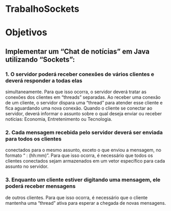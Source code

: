 # TrabalhoSockets
# Objetivos
## Implementar um “Chat de notícias” em Java utilizando “Sockets”:
### 1. O servidor poderá receber conexões de vários clientes e deverá responder a todas elas
simultaneamente. Para que isso ocorra, o servidor deverá tratar as conexões dos
clientes em “threads” separadas. Ao receber uma conexão de um cliente, o servidor
dispara uma “thread” para atender esse cliente e fica aguardando uma nova conexão.
Quando o cliente se conectar ao servidor, deverá informar o assunto sobre o qual deseja
enviar ou receber notícias: Economia, Entretenimento ou Tecnologia.
### 2. Cada mensagem recebida pelo servidor deverá ser enviada para todos os clientes
conectados para o mesmo assunto, exceto o que enviou a mensagem, no formato
“<Assunto> : <mensagem> (hh:mm)”. Para que isso ocorra, é necessário que todos os
clientes conectados sejam armazenados em um vetor específico para cada assunto no
servidor.
### 3. Enquanto um cliente estiver digitando uma mensagem, ele poderá receber mensagens
de outros clientes. Para que isso ocorra, é necessário que o cliente mantenha uma
“thread” ativa para esperar a chegada de novas mensagens.
